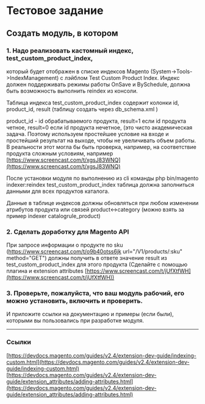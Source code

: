 # Тестовое задание

## Создать модуль, в котором

### 1. Надо реализовать кастомный индекс, test_custom_product_index,
   который будет отображен в списке индексов Magento
   (System->Tools->IndexManagement) c лэйблом  Test Custom Product Index.
   Индекс должен поддерживать режимы работы OnSave и BySchedule,
   должна быть возможность выполнить reindex из консоли.

Таблица индекса test_custom_product_index содержит колонки id, product_id, result
(таблицу создать через db_schema.xml )

product_id - id обрабатываемого продукта,
result=1 если id продукта четное,
result=0 если id продукта нечетное,
(это чисто академическая задача. Поэтому используем простейшее условие на входе и простейший результат на выходе, чтобы не увеличивать объем работы.
В реальности этот могла бы быть проверка, например, на соответствие продукта сложным условиям, например [https://www.screencast.com/t/xgsJ83WNQ](https://www.screencast.com/t/xgsJ83WNQ)

После установки модуля по выполнению из cli команды
php bin/magento indexer:reindex test_custom_product_index
таблица должна заполниться данными для всех продуктов каталога.

Данные в таблице индексов должны обновляться при любом изменении атрибутов продукта или связей product<->category
(можно взять за пример indexer catalogrule_product)

### 2. Сделать доработку для Magento API

При запросе информации о продукте по sku (https://www.screencast.com/t/o9b40otss6jk url="/V1/products/:sku" method="GET")
должны получить в ответе значение result из test_custom_product_index
для этого продукта (Сделайте с помощью плагина и extension attributes [https://www.screencast.com/t/jUfXtfWH](https://www.screencast.com/t/jUfXtfWH))


### 3. Проверьте, пожалуйста, что ваш модуль рабочий, его можно установить, включить и проверить.
   И приложите ссылки на документацию и примеры (если были), которыми вы пользовались при разработке модуля.

----

### Ссылки

[https://devdocs.magento.com/guides/v2.4/extension-dev-guide/indexing-custom.html](https://devdocs.magento.com/guides/v2.4/extension-dev-guide/indexing-custom.html)
[https://devdocs.magento.com/guides/v2.4/extension-dev-guide/extension_attributes/adding-attributes.html](https://devdocs.magento.com/guides/v2.4/extension-dev-guide/extension_attributes/adding-attributes.html)